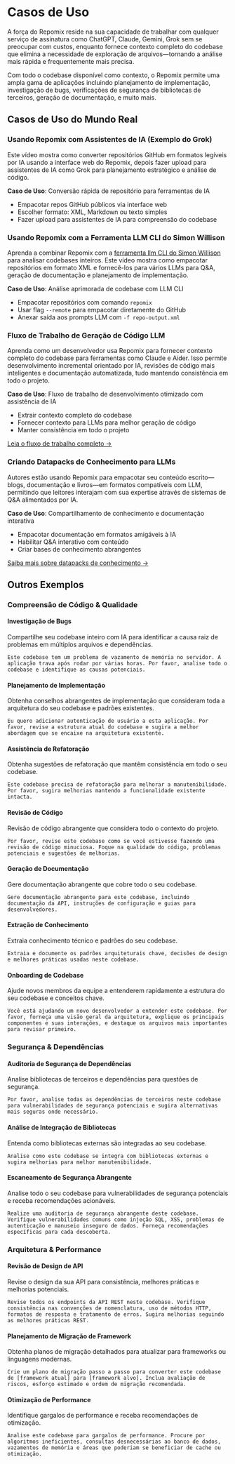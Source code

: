 <script setup>
import YouTubeVideo from '../../../components/YouTubeVideo.vue';
</script>

# Casos de Uso

A força do Repomix reside na sua capacidade de trabalhar com qualquer serviço de assinatura como ChatGPT, Claude, Gemini, Grok sem se preocupar com custos, enquanto fornece contexto completo do codebase que elimina a necessidade de exploração de arquivos—tornando a análise mais rápida e frequentemente mais precisa.

Com todo o codebase disponível como contexto, o Repomix permite uma ampla gama de aplicações incluindo planejamento de implementação, investigação de bugs, verificações de segurança de bibliotecas de terceiros, geração de documentação, e muito mais.


## Casos de Uso do Mundo Real

### Usando Repomix com Assistentes de IA (Exemplo do Grok)
Este vídeo mostra como converter repositórios GitHub em formatos legíveis por IA usando a interface web do Repomix, depois fazer upload para assistentes de IA como Grok para planejamento estratégico e análise de código.

**Caso de Uso**: Conversão rápida de repositório para ferramentas de IA
- Empacotar repos GitHub públicos via interface web
- Escolher formato: XML, Markdown ou texto simples
- Fazer upload para assistentes de IA para compreensão do codebase

<YouTubeVideo video-id="XTifjfeMp4M" :start="488" />

### Usando Repomix com a Ferramenta LLM CLI do Simon Willison
Aprenda a combinar Repomix com a [ferramenta llm CLI do Simon Willison](https://github.com/simonw/llm) para analisar codebases inteiros. Este vídeo mostra como empacotar repositórios em formato XML e fornecê-los para vários LLMs para Q&A, geração de documentação e planejamento de implementação.

**Caso de Uso**: Análise aprimorada de codebase com LLM CLI
- Empacotar repositórios com comando `repomix`
- Usar flag `--remote` para empacotar diretamente do GitHub
- Anexar saída aos prompts LLM com `-f repo-output.xml`

<YouTubeVideo video-id="UZ-9U1W0e4o" :start="592" />

### Fluxo de Trabalho de Geração de Código LLM
Aprenda como um desenvolvedor usa Repomix para fornecer contexto completo do codebase para ferramentas como Claude e Aider. Isso permite desenvolvimento incremental orientado por IA, revisões de código mais inteligentes e documentação automatizada, tudo mantendo consistência em todo o projeto.

**Caso de Uso**: Fluxo de trabalho de desenvolvimento otimizado com assistência de IA
- Extrair contexto completo do codebase
- Fornecer contexto para LLMs para melhor geração de código
- Manter consistência em todo o projeto

[Leia o fluxo de trabalho completo →](https://harper.blog/2025/02/16/my-llm-codegen-workflow-atm/)

### Criando Datapacks de Conhecimento para LLMs
Autores estão usando Repomix para empacotar seu conteúdo escrito—blogs, documentação e livros—em formatos compatíveis com LLM, permitindo que leitores interajam com sua expertise através de sistemas de Q&A alimentados por IA.

**Caso de Uso**: Compartilhamento de conhecimento e documentação interativa
- Empacotar documentação em formatos amigáveis à IA
- Habilitar Q&A interativo com conteúdo
- Criar bases de conhecimento abrangentes

[Saiba mais sobre datapacks de conhecimento →](https://lethain.com/competitive-advantage-author-llms/)


## Outros Exemplos

### Compreensão de Código & Qualidade

#### Investigação de Bugs
Compartilhe seu codebase inteiro com IA para identificar a causa raiz de problemas em múltiplos arquivos e dependências.

```
Este codebase tem um problema de vazamento de memória no servidor. A aplicação trava após rodar por várias horas. Por favor, analise todo o codebase e identifique as causas potenciais.
```

#### Planejamento de Implementação
Obtenha conselhos abrangentes de implementação que consideram toda a arquitetura do seu codebase e padrões existentes.

```
Eu quero adicionar autenticação de usuário a esta aplicação. Por favor, revise a estrutura atual do codebase e sugira a melhor abordagem que se encaixe na arquitetura existente.
```

#### Assistência de Refatoração
Obtenha sugestões de refatoração que mantêm consistência em todo o seu codebase.

```
Este codebase precisa de refatoração para melhorar a manutenibilidade. Por favor, sugira melhorias mantendo a funcionalidade existente intacta.
```

#### Revisão de Código
Revisão de código abrangente que considera todo o contexto do projeto.

```
Por favor, revise este codebase como se você estivesse fazendo uma revisão de código minuciosa. Foque na qualidade do código, problemas potenciais e sugestões de melhorias.
```

#### Geração de Documentação
Gere documentação abrangente que cobre todo o seu codebase.

```
Gere documentação abrangente para este codebase, incluindo documentação da API, instruções de configuração e guias para desenvolvedores.
```

#### Extração de Conhecimento
Extraia conhecimento técnico e padrões do seu codebase.

```
Extraia e documente os padrões arquiteturais chave, decisões de design e melhores práticas usadas neste codebase.
```

#### Onboarding de Codebase
Ajude novos membros da equipe a entenderem rapidamente a estrutura do seu codebase e conceitos chave.

```
Você está ajudando um novo desenvolvedor a entender este codebase. Por favor, forneça uma visão geral da arquitetura, explique os principais componentes e suas interações, e destaque os arquivos mais importantes para revisar primeiro.
```

### Segurança & Dependências

#### Auditoria de Segurança de Dependências
Analise bibliotecas de terceiros e dependências para questões de segurança.

```
Por favor, analise todas as dependências de terceiros neste codebase para vulnerabilidades de segurança potenciais e sugira alternativas mais seguras onde necessário.
```

#### Análise de Integração de Bibliotecas
Entenda como bibliotecas externas são integradas ao seu codebase.

```
Analise como este codebase se integra com bibliotecas externas e sugira melhorias para melhor manutenibilidade.
```

#### Escaneamento de Segurança Abrangente
Analise todo o seu codebase para vulnerabilidades de segurança potenciais e receba recomendações acionáveis.

```
Realize uma auditoria de segurança abrangente deste codebase. Verifique vulnerabilidades comuns como injeção SQL, XSS, problemas de autenticação e manuseio inseguro de dados. Forneça recomendações específicas para cada descoberta.
```

### Arquitetura & Performance

#### Revisão de Design de API
Revise o design da sua API para consistência, melhores práticas e melhorias potenciais.

```
Revise todos os endpoints da API REST neste codebase. Verifique consistência nas convenções de nomenclatura, uso de métodos HTTP, formatos de resposta e tratamento de erros. Sugira melhorias seguindo as melhores práticas REST.
```

#### Planejamento de Migração de Framework
Obtenha planos de migração detalhados para atualizar para frameworks ou linguagens modernas.

```
Crie um plano de migração passo a passo para converter este codebase de [framework atual] para [framework alvo]. Inclua avaliação de riscos, esforço estimado e ordem de migração recomendada.
```

#### Otimização de Performance
Identifique gargalos de performance e receba recomendações de otimização.

```
Analise este codebase para gargalos de performance. Procure por algoritmos ineficientes, consultas desnecessárias ao banco de dados, vazamentos de memória e áreas que poderiam se beneficiar de cache ou otimização.
```